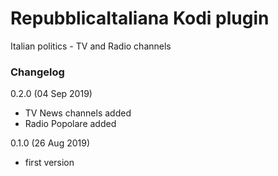 # RepubblicaItaliana Kodi plugin
Italian politics - TV and Radio channels


### Changelog
0.2.0 (04 Sep 2019)
- TV News channels added
- Radio Popolare added 

0.1.0 (26 Aug 2019)
- first version
